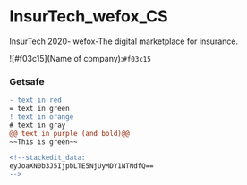 # InsurTech_wefox_CS
InsurTech 2020- wefox-The digital marketplace for insurance.

![#f03c15](Name of company):`#f03c15`
### **Getsafe**
```diff
- text in red
= text in green
! text in orange
# text in gray
@@ text in purple (and bold)@@
~~This is green~~

<!--stackedit_data:
eyJoaXN0b3J5IjpbLTE5NjUyMDY1NTNdfQ==
-->